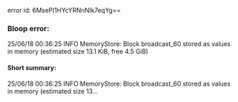 error id: 6MsePI1HYcYRNnNIk7eqYg==
### Bloop error:

25/06/18 00:36:25 INFO MemoryStore: Block broadcast_60 stored as values in memory (estimated size 13.1 KiB, free 4.5 GiB)
#### Short summary: 

25/06/18 00:36:25 INFO MemoryStore: Block broadcast_60 stored as values in memory (estimated size 13...